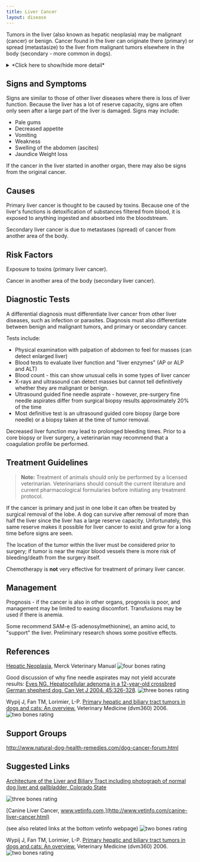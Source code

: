 ```yaml
---
title: Liver Cancer
layout: disease
---
```


Tumors in the liver (also known as hepatic neoplasia) may be malignant
(cancer) or benign. Cancer found in the liver can originate there
(primary) or spread (metastasize) to the liver from malignant tumors
elsewhere in the body (secondary - more common in dogs).

<details>
<summary>*Click here to show/hide more detail*</summary>

Tumors are classified based on the embryonic origin of the cancerous cells they contain, determined by microscopic analysis of the tumor biopsy. The prefix "-hepato" (liver) may be added to give the formal name of the cancer, e.g., hepatocarcinoma.

Benign liver tumors:

- Adenoma

Malignant liver tumors:

- Carcinoma
- Lymphoma
- Hemangiosarcoma

Primary liver cancer is not common in dogs, accounting for only 1-3% of canine tumors. Most primary liver cancer seen in dogs is hepatocellular carcinoma or biliary carcinoma (carcinoma of the bile tract, which moves bile from the liver to the small intestine).

Primary liver cancer can spread to other organs, such as the lungs. Secondary cancers in the liver may have metastasized from cancers in a number of different organs including the pancreas, mammary glands, adrenal glands, intestine or thyroid.

</details>

## Signs and Symptoms

Signs are similar to those of other liver diseases where there is loss
of liver function. Because the liver has a lot of reserve capacity,
signs are often only seen after a large part of the liver is damaged.
Signs may include:

- Pale gums
- Decreased appetite
- Vomiting
- Weakness
- Swelling of the abdomen (ascites)
- Jaundice Weight loss

If the cancer in the liver started in another organ, there may also be
signs from the original cancer.

## Causes

Primary liver cancer is thought to be caused by toxins. Because one of
the liver's functions is detoxification of substances filtered from
blood, it is exposed to anything ingested and absorbed into the
bloodstream.

Secondary liver cancer is due to metastases (spread) of cancer from
another area of the body.

## Risk Factors

Exposure to toxins (primary liver cancer).

Cancer in another area of the body (secondary liver cancer).

## Diagnostic Tests

A differential diagnosis must differentiate liver cancer from other
liver diseases, such as infection or parasites. Diagnosis must also
differentiate between benign and malignant tumors, and primary or
secondary cancer.

Tests include:

- Physical examination with palpation of abdomen to feel for masses
  (can detect enlarged liver)
- Blood tests to evaluate liver function and "liver enzymes" (AP or
  ALP and ALT)
- Blood count - this can show unusual cells in some types of liver
  cancer
- X-rays and ultrasound can detect masses but cannot tell definitively
  whether they are malignant or benign.
- Ultrasound guided fine needle aspirate - however, pre-surgery fine
  needle aspirates differ from surgical biopsy results approximately
  20% of the time
- Most definitive test is an ultrasound guided core biopsy (large bore
  needle) or a biopsy taken at the time of tumor removal.

Decreased liver function may lead to prolonged bleeding times. Prior to
a core biopsy or liver surgery, a veterinarian may recommend that a
coagulation profile be performed.

## Treatment Guidelines

> **Note:** Treatment of animals should only be performed by a licensed
> veterinarian. Veterinarians should consult the current literature and
> current pharmacological formularies before initiating any treatment
> protocol.

If the cancer is primary and just in one lobe it can often be treated by
surgical removal of the lobe. A dog can survive after removal of more
than half the liver since the liver has a large reserve capacity.
Unfortunately, this same reserve makes it possible for liver cancer to
exist and grow for a long time before signs are seen.

The location of the tumor within the liver must be considered prior to
surgery; if tumor is near the major blood vessels there is more risk of
bleeding/death from the surgery itself.

Chemotherapy is **not** very effective for treatment of primary liver
cancer.

## Management

Prognosis - if the cancer is also in other organs, prognosis is poor,
and management may be limited to easing discomfort. Transfusions may be
used if there is anemia.

Some recommend SAM-e (S-adenosylmethionine), an amino acid, to
"support" the liver. Preliminary research shows some positive effects.

## References

[Hepatic
Neoplasia](http://www.merckvetmanual.com/mvm/digestive_system/hepatic_disease_in_small_animals/hepatic_neoplasia_in_small_animals.html),
Merck Veterinary Manual ![four bones
rating](/img/4-bones.gif)

Good discussion of why fine needle aspirates may not yield accurate
results: [Eves NG. Hepatocellular adenoma in a 12-year-old crossbred
German shepherd dog. Can Vet J 2004.
45:326-328](http://www.ncbi.nlm.nih.gov/pmc/articles/PMC548621/?tool=pmcentrez).
![three bones
rating](/img/3-bones.gif)

Wypij J, Fan TM, Lorimier, L-P. [Primary hepatic and biliary tract
tumors in dogs and cats: An
overview.](https://www.dvm360.com/view/primary-hepatic-and-biliary-tract-tumors-dogs-and-cats-overview)
Veterinary Medicine (dvm360) 2006. ![two bones rating](/img/2-bones.gif)

## Support Groups

<http://www.natural-dog-health-remedies.com/dog-cancer-forum.html>

## Suggested Links

[Architecture of the Liver and Biliary Tract including photograph of
normal dog liver and gallbladder, Colorado
State](http://www.vivo.colostate.edu/hbooks/pathphys/digestion/liver/anatomy.html)

![three bones
rating](/img/3-bones.gif)

[Canine Liver Cancer,
www.vetinfo.com,](http://www.vetinfo.com/canine-liver-cancer.html)

(see also related links at the bottom vetinfo webpage) ![two bones
rating](/img/2-bones.gif)

Wypij J, Fan TM, Lorimier, L-P. [Primary hepatic and biliary tract
tumors in dogs and cats: An
overview.](https://www.dvm360.com/view/primary-hepatic-and-biliary-tract-tumors-dogs-and-cats-overview)
Veterinary Medicine (dvm360) 2006. ![two bones rating](/img/2-bones.gif)
